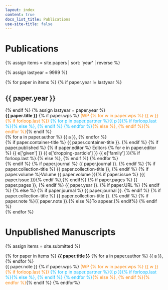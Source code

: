 ```yaml
---
layout: index
content: true
docs_list_title: Publications
use-site-title: false
---
```


<h1>Publications</h1>

{% assign items = site.papers | sort: 'year' | reverse %}

{% assign lastyear = 9999 %}

<div class="paper-list">
  {% for paper in items %}
  {% if paper.year != lastyear %}<h2> {{ paper.year }}</h2>{% endif %}
  {% assign lastyear = paper.year %}
  <article class="paper-preview">
	<strong>{{ paper.title }}</strong>
	{% if paper.wps %} <span style="color:#f98811">(WP {% for w in paper.wps %} {{ w }}{% if forloop.last %}) <span style="color:#11bbff">{% for p in paper.partner %}{{ p }}{% if forloop.last %}{% else %}, {% endif %} {% endfor %}</span>{% else %}, {% endif %}{% endfor %}</span>{% endif %}
	<br>
	{% for a in paper.author %}
	  {{ a }}, 
	{% endfor %}
	<br>
	{% if paper.container-title %} {{ paper.container-title }}. {% endif %}
	{% if paper.published %}
	{% if paper.editor %}
	  Editors
	  {% for e in paper.editor %}
	    {{ e['given'] }} {{ e['dropping-particle'] }} {{ e['family'] }}{% if forloop.last %}.{% else %}, {% endif %} 
	  {% endfor %}
	<br>
	{% endif %}
	{% if paper.journal %} {{ paper.journal }}. {% endif %}
	{% if paper.collection-title %} {{ paper.collection-title }}, {% endif %}
	{% if paper.volume %}Volume {{ paper.volume }}{% if paper.issue %} ({{ paper.issue }}){% endif %},{% endif%}
	{% if paper.pages %} {{ paper.pages }}, {% endif %}
	{{ paper.year }}.
	{% if paper.URL %} <a href="{{ paper.URL }}" target="new"><i class="fa fa-link"></i></a> {% endif %}
	{% else %}
	{% if paper.journal %} {{ paper.journal }}. {% endif %}
	{% if paper.collection-title %} {{ paper.collection-title }}. {% endif %}
	{% if paper.note %}{{ paper.note }}.{% else %}To appear.{% endif%}
	{% endif %}
   </article>
  {% endfor %}
  
  <h1>Unpublished Manuscripts</h1>

{% assign items = site.submitted %}

<div class="paper-list">
  {% for paper in items %}
	<strong>{{ paper.title }}</strong>
	{% for a in paper.author %}
	  {{ a }}, 
	{% endfor %}
	<br/>
    {{ paper.note }}
	{% if paper.wps %} <span style="color:#f98811">(WP {% for w in paper.wps %} {{ w }}{% if forloop.last %}) <span style="color:#11bbff">{% for p in paper.partner %}{{ p }}{% if forloop.last %}{% else %}, {% endif %} {% endfor %}</span>{% else %}, {% endif %}{% endfor %}</span>{% endif %}
  {% endfor%}
</div>
